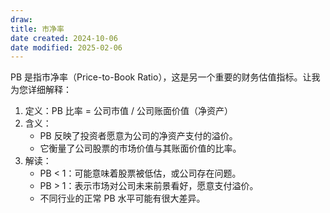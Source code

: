 ```yaml
---
draw:
title: 市净率
date created: 2024-10-06
date modified: 2025-02-06
---
```


PB 是指市净率（Price-to-Book Ratio），这是另一个重要的财务估值指标。让我为您详细解释：

1. 定义：PB 比率 = 公司市值 / 公司账面价值（净资产）
2. 含义：
    - PB 反映了投资者愿意为公司的净资产支付的溢价。
    - 它衡量了公司股票的市场价值与其账面价值的比率。
3. 解读：
    - PB < 1：可能意味着股票被低估，或公司存在问题。
    - PB > 1：表示市场对公司未来前景看好，愿意支付溢价。
    - 不同行业的正常 PB 水平可能有很大差异。
